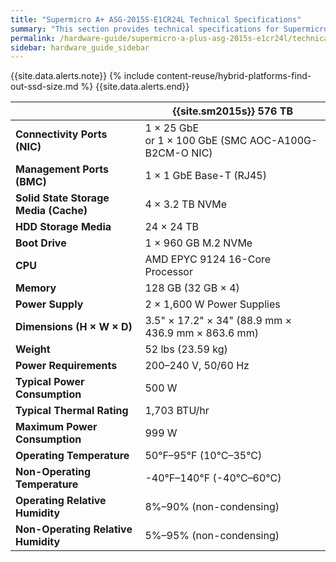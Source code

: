 ```yaml
---
title: "Supermicro A+ ASG-2015S-E1CR24L Technical Specifications"
summary: "This section provides technical specifications for Supermicro 2015S node types."
permalink: /hardware-guide/supermicro-a-plus-asg-2015s-e1cr24l/technical-specifications.html
sidebar: hardware_guide_sidebar
---
```


{{site.data.alerts.note}}
{% include content-reuse/hybrid-platforms-find-out-ssd-size.md %}
{{site.data.alerts.end}}

<table cellspacing="0" cellpadding="0" class="tech-specs">
  <thead>
    <tr>
      <th></th>
      <th style="text-align: center;"><strong>{{site.sm2015s}} 576 TB</strong></th>
    </tr>
  </thead>
  <tbody>
    <tr>
      <td><strong>Connectivity Ports (NIC)</strong></td>
      <td>1 &#215; 25 GbE <br>or 1 &#215; 100 GbE (SMC AOC-A100G-B2CM-O NIC)</td>
    </tr>
    <tr>
      <td><strong>Management Ports (BMC)</strong></td>
      <td>1 &#215; 1 GbE Base-T (RJ45)</td>
    </tr>
    <tr>
      <td><strong>Solid State Storage Media (Cache)</strong></td>
      <td>4 &#215; 3.2 TB NVMe</td>
    </tr>
    <tr>
      <td><strong>HDD Storage Media</strong></td>
      <td>24 &#215; 24 TB</td>
    </tr>    
    <tr>
      <td><strong>Boot Drive</strong></td>
      <td>1 &#215; 960 GB M.2 NVMe</td>
    </tr>
    <tr>
      <td><strong>CPU</strong></td>
      <td>AMD EPYC 9124 16-Core Processor</td>
    </tr>
    <tr>
      <td><strong>Memory</strong></td>
      <td>128 GB (32 GB &#215; 4)</td>
    </tr>
    <tr>
      <td><strong>Power Supply</strong></td>
      <td>2 &#215; 1,600 W Power Supplies</td>
    </tr>
    <tr>
      <td><strong>Dimensions (H &#215; W &#215; D)</strong></td>
      <td>3.5" &#215; 17.2" &#215; 34" (88.9 mm &#215; 436.9 mm &#215; 863.6 mm)</td>
    </tr>
    <tr>
      <td><strong>Weight</strong></td>
      <td>52 lbs (23.59 kg)</td>
    </tr>      
    <tr>
      <td><strong>Power Requirements</strong></td>
      <td>200&ndash;240 V, 50/60 Hz</td>
    </tr>
    <tr>
      <td><strong>Typical Power Consumption</strong></td>
      <td>500 W</td>
    </tr>
    <tr>
      <td><strong>Typical Thermal Rating</strong></td>
      <td>1,703 BTU/hr</td>
    </tr>
    <tr>
      <td><div><strong>Maximum Power Consumption</strong></div></td>
      <td>999 W</td>
    </tr>
    <tr>
      <td><strong>Operating Temperature</strong></td>
      <td>50&deg;F&ndash;95&deg;F (10&deg;C&ndash;35&deg;C)</td>
    </tr>
    <tr>
      <td><strong>Non-Operating Temperature</strong></td>
      <td>-40&deg;F&ndash;140&deg;F (-40&deg;C&ndash;60&deg;C)</td>
    </tr>
    <tr>
      <td><strong>Operating Relative Humidity</strong></td>
      <td>8%&ndash;90% (non-condensing)</td>
    </tr>
    <tr>
      <td><div><strong>Non-Operating Relative Humidity</strong></div></td>
      <td>5%&ndash;95% (non-condensing)</td>
    </tr>
  </tbody>
</table>
